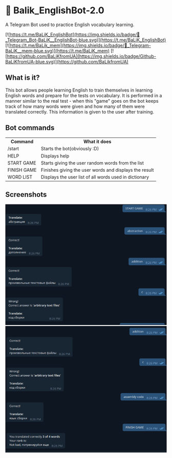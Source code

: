 :robot: Balik_EnglishBot-2.0
====================

A Telegram Bot used to practice English vocabulary learning.


[![https://t.me/BaLiK_EnglishBot](https://img.shields.io/badge/💬_Telegram_Bot-BaLiK__EnglishBot-blue.svg)](https://t.me/BaLiK_EnglishBot)
[![https://t.me/BaLik_mem](https://img.shields.io/badge/💬_Telegram-BaLiK__mem-blue.svg)](https://t.me/BaLiK_mem)
[![https://github.com/BaLiKfromUA](https://img.shields.io/badge/Github-BaLiKfromUA-blue.svg)](https://github.com/BaLikfromUA)

What is it?
-----------

This bot allows people learning English to train themselves in learning English words and prepare for the tests on vocabulary. It is performed in a manner similar to the real test - when this "game" goes on the bot keeps track of how many words were given and how many of them were translated correctly. This information is given to the user after training.


Bot commands
------------

<table>
    <tr>
        <th>Command</th>
        <th>What it does</th>
    </tr>
    <tr>
        <td>/start</th>
        <td>Starts the bot(obviously :D)</th>
    </tr>
    <tr>
        <td>HELP</th>
        <td>Displays help</th>
    </tr>
    <tr>
        <td>START GAME</th>
        <td>Starts giving the user random words from the list</th>
    </tr>
    <tr>
        <td>FINISH GAME</th>
        <td>Finishes giving the user words and displays the result</th>
    </tr>
    <tr>
        <td>WORD LIST</th>
        <td>Displays the user list of all words used in dictionary</th>
    </tr>
</table>

Screenshots
------------
![](https://github.com/BaLiKfromUA/BaLiK_EnglishBot-2.0/blob/master/files/1.png?raw=true)
![](https://github.com/BaLiKfromUA/BaLiK_EnglishBot-2.0/blob/master/files/2.png?raw=true)
